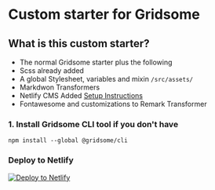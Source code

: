 # Custom starter for Gridsome

## What is this custom starter?

- The normal Gridsome starter plus the following
- Scss already added
- A global Stylesheet, variables and mixin `/src/assets/`
- Markdwon Transformers
- Netlify CMS Added [Setup Instructions](https://gridsome.org/docs/guide-netlify-cms#5-netlify-cms-authentication-with-github)
- Fontawesome and customizations to Remark Transformer

### 1. Install Gridsome CLI tool if you don't have

`npm install --global @gridsome/cli`

### Deploy to Netlify

[![Deploy to Netlify](https://www.netlify.com/img/deploy/button.svg)](https://app.netlify.com/start/deploy?repository=https://github.com/NickStees/gridsome-starter)
